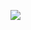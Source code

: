 ![](https://images.zsxq.com/Fh55Y8RaWaSXsvpbExioPoFR8eI3?e=1906272000&token=kIxbL07-8jAj8w1n4s9zv64FuZZNEATmlU_Vm6zD:X6UMdP2K_JsWL0E8FZsWRzvG40c=)

